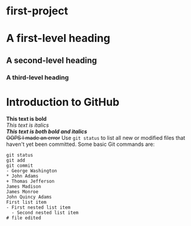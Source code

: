 # first-project
# A first-level heading
## A second-level heading
### A third-level heading
# Introduction to GitHub
 **This text is bold**\
*This text is italics*\
***This text is both bold and italics***\
~~OOPS I made an error~~
Use `git status` to list all new or modified files that haven&#39;t yet been committed.
 Some basic Git commands are:
 ```
 git status
 git add
 git commit
- George Washington
* John Adams
 + Thomas Jefferson
 James Madison
 James Monroe
 John Quincy Adams
First list item
 - First nested list item
   - Second nested list item
# file edited
